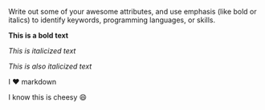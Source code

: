 Write out some of your awesome attributes, and use emphasis (like bold or italics) to identify keywords, programming languages, or skills. 

**This is a bold text**

*This is italicized text*

_This is also italicized text_

I :heart: markdown

I know this is cheesy :smile:
